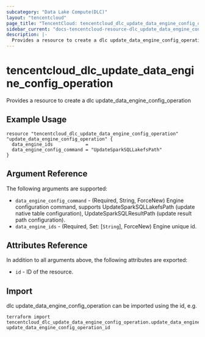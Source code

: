 ```yaml
---
subcategory: "Data Lake Compute(DLC)"
layout: "tencentcloud"
page_title: "TencentCloud: tencentcloud_dlc_update_data_engine_config_operation"
sidebar_current: "docs-tencentcloud-resource-dlc_update_data_engine_config_operation"
description: |-
  Provides a resource to create a dlc update_data_engine_config_operation
---
```


# tencentcloud_dlc_update_data_engine_config_operation

Provides a resource to create a dlc update_data_engine_config_operation

## Example Usage

```hcl
resource "tencentcloud_dlc_update_data_engine_config_operation" "update_data_engine_config_operation" {
  data_engine_ids            =
  data_engine_config_command = "UpdateSparkSQLLakefsPath"
}
```

## Argument Reference

The following arguments are supported:

* `data_engine_config_command` - (Required, String, ForceNew) Engine configuration command, supports UpdateSparkSQLLakefsPath (update native table configuration), UpdateSparkSQLResultPath (update result path configuration).
* `data_engine_ids` - (Required, Set: [`String`], ForceNew) Engine unique id.

## Attributes Reference

In addition to all arguments above, the following attributes are exported:

* `id` - ID of the resource.



## Import

dlc update_data_engine_config_operation can be imported using the id, e.g.

```
terraform import tencentcloud_dlc_update_data_engine_config_operation.update_data_engine_config_operation update_data_engine_config_operation_id
```

